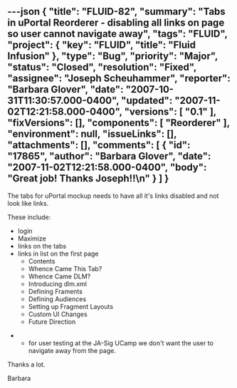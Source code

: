 ---json
{
  "title": "FLUID-82",
  "summary": "Tabs in uPortal Reorderer - disabling all links on page so user cannot navigate away",
  "tags": "FLUID",
  "project": {
    "key": "FLUID",
    "title": "Fluid Infusion"
  },
  "type": "Bug",
  "priority": "Major",
  "status": "Closed",
  "resolution": "Fixed",
  "assignee": "Joseph Scheuhammer",
  "reporter": "Barbara Glover",
  "date": "2007-10-31T11:30:57.000-0400",
  "updated": "2007-11-02T12:21:58.000-0400",
  "versions": [
    "0.1"
  ],
  "fixVersions": [],
  "components": [
    "Reorderer"
  ],
  "environment": null,
  "issueLinks": [],
  "attachments": [],
  "comments": [
    {
      "id": "17865",
      "author": "Barbara Glover",
      "date": "2007-11-02T12:21:58.000-0400",
      "body": "Great job!  Thanks Joseph!!\n"
    }
  ]
}
---
The tabs for uPortal mockup needs to have all it's links disabled and not look like links.

These include:

* login
* Maximize
* links on the tabs
* links in list on the first page
  * Contents
  * Whence Came This Tab?
  * Whence Came DLM?
  * Introducing dlm.xml
  * Defining Framents
  * Defining Audiences
  * Setting up Fragment Layouts
  * Custom UI Changes
  * Future Direction

-
  * for user testing at the JA-Sig UCamp we don't want the user to navigate away from the page.

Thanks a lot.

Barbara

        